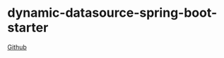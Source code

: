 # dynamic-datasource-spring-boot-starter

[Github](https://github.com/baomidou/dynamic-datasource-spring-boot-starter)

